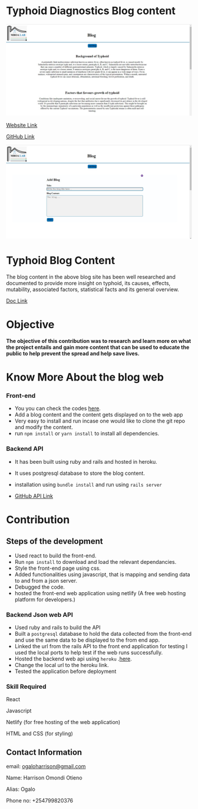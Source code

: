 


# Typhoid Diagnostics Blog content


![Typhoid Blog](./Landing%20Page.jpeg)


[Website Link](https://meek-donut-2aea1a.netlify.app/)

[GitHub Link](https://github.com/Ogalo/Typhoid-Blog-new)


![Typhoid Blog](./Add%20Blog.jpeg)


# Typhoid Blog Content


The blog content in the above blog site has been well researched and documented to provide more insight on typhoid, its causes, effects, mutability, associated factors, statistical facts and its general overview.

[Doc Link](https://docs.google.com/document/d/1jtDEbCCytfEUvRDnhR1N7i16FVsynH0B69LOTomGoec/edit#)

# Objective

**The objective of this contribution was to research and learn more on what the project entails and gain more content that can be used to educate the public to help prevent the spread and help save lives.**


# Know More About the blog web

### Front-end

- You you can check the codes [here](https://github.com/Ogalo/Typhoid-Blog-new).
- Add a blog content and the content gets displayed on to the web app
- Very easy to install and run incase one would like to clone the git repo and modify the content.
- run `npm install` or `yarn install` to install all dependencies.


### Backend API

- It has been built using ruby and rails and hosted in heroku.
- It uses postgresql database to store the blog content.

- installation using `bundle install` and run using `rails server`

- [GitHub API Link](https://github.com/Ogalo/typhoid-blog-api)



# Contribution

## Steps of the development

* Used react to build the front-end.
* Run `npm install` to download and load the relevant dependancies.
* Style the front-end page using css.
* Added functionalities using javascript, that is mapping and sending data to and from a json server.
* Debugged the code.
* hosted the front-end web application using netlify (A free web hosting platform for developers.)

### Backend Json web API

* Used ruby and rails to build the API
* Built a `postgresql` database to hold the data collected from the front-end and use the same data to be displayed to the from end app.
* Linked the url from the rails API to the front end application  for testing I used the  local ports to help test if the web runs successfully.
* Hosted the backend web api using `heroku` .[here](https://haunted-skeleton-96575.herokuapp.com/blogs).
* Change the local url to the heroku link.
* Tested the application before deployment

### Skill Required

React

Javascript

Netlify (for free hosting of the web application)

HTML and CSS (for styling)



## Contact Information

 email: ogaloharrison@gmail.com

Name: Harrison Omondi Otieno

Alias: Ogalo

Phone no: +254799820376





